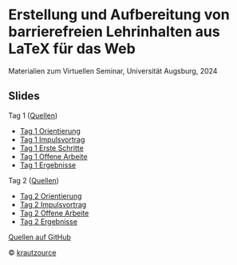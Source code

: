 # Erstellung und Aufbereitung von barrierefreien Lehrinhalten aus LaTeX für das Web

Materialien zum Virtuellen Seminar, Universität Augsburg, 2024

## Slides

Tag 1 ([Quellen](https://github.com/krautzource/workshop-augsburg-2024/teil1/))

- [Tag 1 Orientierung](https://krautzource.github.io/workshop-augsburg-2024/teil1/1-orientierung/)
- [Tag 1 Impulsvortrag](https://krautzource.github.io/workshop-augsburg-2024/teil1/2-impulsvortrag/)
- [Tag 1 Erste Schritte](https://krautzource.github.io/workshop-augsburg-2024/teil1/3-ersteSchritte/)
- [Tag 1 Offene Arbeite](https://krautzource.github.io/workshop-augsburg-2024/teil1/-offeneArbeit/)
- [Tag 1 Ergebnisse](https://krautzource.github.io/workshop-augsburg-2024/teil1/5-ergebenisse/)

Tag 2 ([Quellen](https://github.com/krautzource/workshop-augsburg-2024/teil2/))

- [Tag 2 Orientierung](https://krautzource.github.io/workshop-augsburg-2024/teil2/1-orientierung/)
- [Tag 2 Impulsvortrag](https://krautzource.github.io/workshop-augsburg-2024/teil2/2-impulsvortrag/)
- [Tag 2 Offene Arbeite](https://krautzource.github.io/workshop-augsburg-2024/teil2/3-offeneArbeit/)
- [Tag 2 Ergebnisse](https://krautzource.github.io/workshop-augsburg-2024/teil2/4-ergebenisse/)


[Quellen auf GitHub](https://github.com/krautzource/workshop-augsburg-2024)

© [krautzource](https://krautzource.com)
